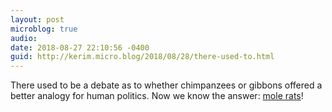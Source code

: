 ```yaml
---
layout: post
microblog: true
audio: 
date: 2018-08-27 22:10:56 -0400
guid: http://kerim.micro.blog/2018/08/28/there-used-to.html
---
```

There used to be a debate as to whether chimpanzees or gibbons offered a better analogy for human politics. Now we know the answer: [mole rats](https://www.theatlantic.com/science/archive/2018/08/naked-mole-rats-eat-poop/568519/)!
